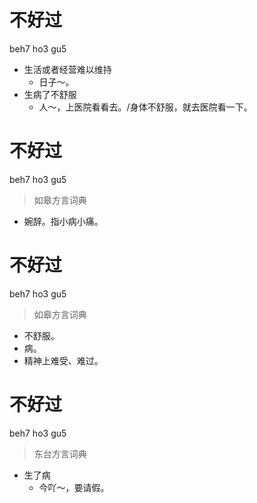 # 不好过
beh7 ho3 gu5
- 生活或者经营难以维持
  - 日子～。 
- 生病了不舒服
  - 人～，上医院看看去。/身体不舒服，就去医院看一下。

# 不好过
beh7 ho3 gu5
> 如皋方言词典
- 婉辞。指小病小痛。

# 不好过
beh7 ho3 gu5
> 如皋方言词典
- 不舒服。
- 病。
- 精神上难受、难过。

# 不好过
beh7 ho3 gu5
> 东台方言词典
- 生了病
  - 今吖～，要请假。
